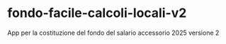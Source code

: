 # fondo-facile-calcoli-locali-v2
App per la costituzione del fondo del salario accessorio 2025 versione 2
